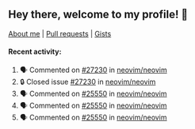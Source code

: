 ## Hey there, welcome to my profile! 👋

[About me](https://seandewar.github.io/)
 | [Pull requests](https://github.com/search?p=1&q=author%3Aseandewar+is%3Apr)
 | [Gists](https://gist.github.com/seandewar)

#### Recent activity:

<!--START_SECTION:activity-->
1. 🗣 Commented on [#27230](https://github.com/neovim/neovim/issues/27230#issuecomment-1913280046) in [neovim/neovim](https://github.com/neovim/neovim)
2. 🔒 Closed issue [#27230](https://github.com/neovim/neovim/issues/27230) in [neovim/neovim](https://github.com/neovim/neovim)
3. 🗣 Commented on [#25550](https://github.com/neovim/neovim/pull/25550#issuecomment-1913104950) in [neovim/neovim](https://github.com/neovim/neovim)
4. 🗣 Commented on [#25550](https://github.com/neovim/neovim/pull/25550#issuecomment-1913096933) in [neovim/neovim](https://github.com/neovim/neovim)
5. 🗣 Commented on [#25550](https://github.com/neovim/neovim/pull/25550#issuecomment-1913064451) in [neovim/neovim](https://github.com/neovim/neovim)
<!--END_SECTION:activity-->
